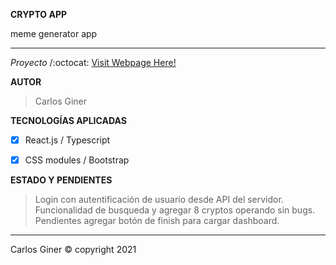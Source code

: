 **CRYPTO APP** 

meme generator app


___________________________________________________________________________________________________________________________________________________________________________________

*Proyecto* /:octocat: [Visit Webpage Here!](http://CARLOSGINER.github.io/crypto_website)

**AUTOR**

> Carlos Giner 

**TECNOLOGÍAS APLICADAS**

- [x] React.js / Typescript
- [x] CSS modules / Bootstrap


**ESTADO Y PENDIENTES**

> Login con autentificación de usuario desde API del servidor. 
> Funcionalidad de busqueda y agregar 8 cryptos operando sin bugs.
> Pendientes agregar botón de finish para cargar dashboard.


__________________________________________________________________________________________________________________________________________________________________________________
Carlos Giner © copyright 2021
